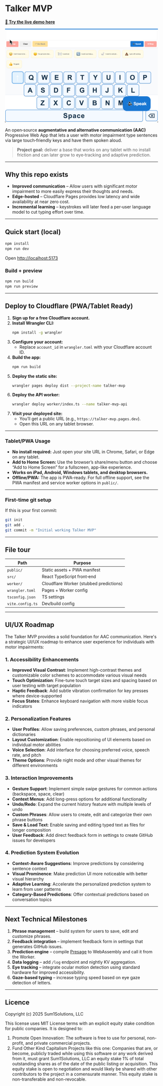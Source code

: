 
# Talker MVP

**[🔗 Try the live demo here](https://talker-mvp.pages.dev)**

![Talker MVP Screenshot](https://raw.githubusercontent.com/Sum1Solutions/talker-mvp/main/public/screenshot.jpg)

An open‑source **augmentative and alternative communication (AAC)** Progressive Web App that lets a user with motor impairment type sentences via large touch‑friendly keys and have them spoken aloud.

> **Project goal:** deliver a base that works on any tablet with no install friction and can later grow to eye‑tracking and adaptive prediction.

---

## Why this repo exists

* **Improved communication** – Allow users with significant motor impairment to more easily express their thoughts and needs.
* **Edge-hosted** – Cloudflare Pages provides low latency and wide availability at near zero cost.
* **Incremental learning** – keystrokes will later feed a per‑user language model to cut typing effort over time.

---

## Quick start (local)

```bash
npm install
npm run dev
```

Open <http://localhost:5173>

### Build + preview

```bash
npm run build
npm run preview
```

---

## Deploy to Cloudflare (PWA/Tablet Ready)

1. **Sign up for a free Cloudflare account.**
2. **Install Wrangler CLI:**
   ```bash
   npm install -g wrangler
   ```
3. **Configure your account:**
   - Replace `account_id` in `wrangler.toml` with your Cloudflare account ID.
4. **Build the app:**
   ```bash
   npm run build
   ```
5. **Deploy the static site:**
   ```bash
   wrangler pages deploy dist --project-name talker-mvp
   ```
6. **Deploy the API worker:**
   ```bash
   wrangler deploy worker/index.ts --name talker-mvp-api
   ```
7. **Visit your deployed site:**
   - You’ll get a public URL (e.g., `https://talker-mvp.pages.dev`).
   - Open this URL on any tablet browser.

---

### Tablet/PWA Usage

- **No install required:** Just open your site URL in Chrome, Safari, or Edge on any tablet.
- **Add to Home Screen:** Use the browser’s share/menu button and choose “Add to Home Screen” for a fullscreen, app-like experience.
- **Works on iPad, Android, Windows tablets, and desktop browsers.**
- **Offline/PWA:** The app is PWA-ready. For full offline support, see the PWA manifest and service worker options in `public/`.

---

### First-time git setup

If this is your first commit:
```bash
git init
git add .
git commit -m "Initial working Talker MVP"
```

---

## File tour

| Path | Purpose |
|------|---------|
| `public/` | Static assets + PWA manifest |
| `src/` | React TypeScript front‑end |
| `worker/` | Cloudflare Worker (stubbed predictions) |
| `wrangler.toml` | Pages + Worker config |
| `tsconfig.json` | TS settings |
| `vite.config.ts` | Dev/build config |

---

## UI/UX Roadmap

The Talker MVP provides a solid foundation for AAC communication. Here's a strategic UI/UX roadmap to enhance user experience for individuals with motor impairments:

### 1. Accessibility Enhancements

- **Improved Visual Contrast**: Implement high-contrast themes and customizable color schemes to accommodate various visual needs
- **Touch Optimization**: Fine-tune touch target sizes and spacing based on user testing with target population
- **Haptic Feedback**: Add subtle vibration confirmation for key presses where device-supported
- **Focus States**: Enhance keyboard navigation with more visible focus indicators

### 2. Personalization Features

- **User Profiles**: Allow saving preferences, custom phrases, and personal dictionaries
- **Layout Customization**: Enable repositioning of UI elements based on individual motor abilities
- **Voice Selection**: Add interface for choosing preferred voice, speech rate, and pitch
- **Theme Options**: Provide night mode and other visual themes for different environments

### 3. Interaction Improvements

- **Gesture Support**: Implement simple swipe gestures for common actions (backspace, space, clear)
- **Context Menus**: Add long-press options for additional functionality
- **Undo/Redo**: Expand the current history feature with multiple levels of undo
- **Custom Phrases**: Allow users to create, edit and categorize their own phrase buttons
- **Save & Load Text**: Enable saving and editing typed text as files for longer composition
- **User Feedback**: Add direct feedback form in settings to create GitHub issues for developers

### 4. Prediction System Evolution

- **Context-Aware Suggestions**: Improve predictions by considering sentence context
- **Visual Prominence**: Make prediction UI more noticeable with better visual hierarchy
- **Adaptive Learning**: Accelerate the personalized prediction system to learn from user patterns
- **Category-Based Predictions**: Offer contextual predictions based on conversation topics

---

## Next Technical Milestones

1. **Phrase management** – build system for users to save, edit and customize phrases.
2. **Feedback integration** – implement feedback form in settings that generates GitHub issues.
3. **Prediction engine** – compile [Presage](https://github.com/bitbrain/presage) to WebAssembly and call it from the Worker.  
4. **Data logging** – add `/log` endpoint and nightly KV aggregation.  
5. **Eye tracking** – integrate ocular motion detection using standard hardware for improved accessibility.
6. **Gaze-based typing** – increase typing speed based on eye gaze detection of letters.

---

## Licence

Copyright (c) 2025 Sum1Solutions, LLC

This license uses MIT License terms with an explicit equity stake condition for public companies. It is designed to:

1. Promote Open Innovation: The software is free to use for personal, non-profit, and private commercial projects.
2. Fund Other Kind Capitalism Projects like this one: Companies that are, or become, publicly traded while using this software or any work derived from it, must grant Sum1Solutions, LLC an equity stake 1% of total outstanding shares as of the date of the public listing or acquisition. This equity stake is open to negotiation and would likely be shared with other contributors to the project in a comensurate manner. This equity stake is non-transferable and non-revocable.